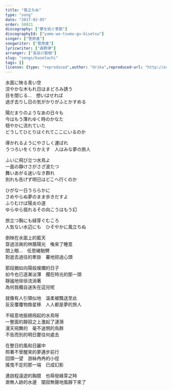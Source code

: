 ```yaml
---
title: "風立ちぬ"
type: "song"
date: "2017-02-05"
order: 50021
discography: ["夢を紡ぐ季節"]
discographyId: ["yume-wo-tsumu-gu-kisetsu"]
singer: ["菅原進"]
songwriter: ["菅原進"]
lyricwriter: ["森野律"]
arranger: ["長谷川智樹"]
slug: "songs/kazetachi"
tags: []
license: {type: "reproduced",author: "Orika",reproduced-url: "http://orikamushi.myweb.hinet.net",reproduced-website: "織歌蟲"}
---
```


水面に映る青い空  
涼やかな木もれ日はまどろみ誘う  
目を閉じる...　想いはせれば  
過ぎ去りし日の気がかりがふとかすめる  
  
陽だまりのようなあの日々も  
今はもう薄れゆく時のかなた  
穏やかに流れていた  
どうしてひとりはぐれてここにいるのか  
  
導かれるようにやさしく運ばれ  
うつろいをくりかえす　人はみな夢の旅人  
  
ふいに飛び立つ水鳥よ  
一面の静けさがさざ波たつ  
舞いあがる迷いなき群れ  
別れも告げず明日はどこへ行くのか  
  
ひがな一日うららかに  
さめやらぬ夢のまま歩きだすよ  
ふりむけば陽炎の道  
ゆらゆら揺れるその向こうはもう幻  
  
旅立つ胸にも緑芽ぐむころ  
人気ない水辺にも　ひそやかに風立ちぬ  
  
倒映在水面上的藍天  
穿過涼爽的林蔭陽光　喚來了睡意  
閉上眼...　任思緒馳騁  
對逝去過往的牽掛　驀地掠過心頭  
  
那段猶如向陽般燦爛的日子  
如今也已逐漸淡薄　擱在時光的那一頭  
靜謐地徐徐流淌著  
為何我獨自迷失在這兒呢  
  
就像有人引領似地　溫柔被飄送至此  
反反覆覆物換星移　人人都是夢的旅人  
  
不經意地振翅飛起的水鳥呀  
一整面的靜寂之上激起了漣漪  
漫天飛舞的　毫不迷惘的鳥群  
不告而別的明日要往何處去  
  
在整日的風和日麗中  
照著不曾醒來的夢邁步前行  
回頭一望　游絲冉冉的小徑  
搖曳不定的那一端　已成幻影  
  
連啟程遠遊的胸臆　也萌發綠芽之時  
渺無人跡的水邊　闃寂無聲地風靜下來了
